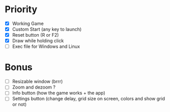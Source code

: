 # Priority
- [X] Working Game
- [X] Custom Start (any key to launch)
- [X] Reset button (R or F2)
- [X] Draw while holding click
- [ ] Exec file for Windows and Linux

# Bonus
- [ ] Resizable window (brrr)
- [ ] Zoom and dezoom ?
- [ ] Info button (how the game works + the app)
- [ ] Settings button (change delay, grid size on screen, colors and show grid or not)
